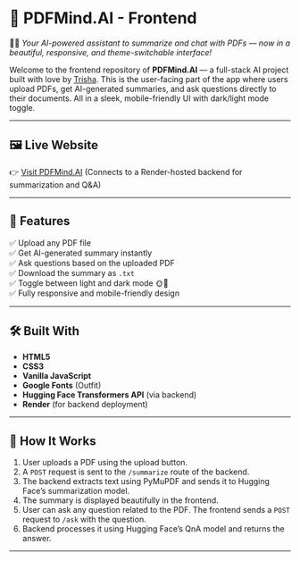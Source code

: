 # 🌟 PDFMind.AI - Frontend

📄✨ *Your AI-powered assistant to summarize and chat with PDFs — now in a beautiful, responsive, and theme-switchable interface!*

Welcome to the frontend repository of **PDFMind.AI** — a full-stack AI project built with love by [Trisha](https://github.com/TrishaB004). This is the user-facing part of the app where users upload PDFs, get AI-generated summaries, and ask questions directly to their documents. All in a sleek, mobile-friendly UI with dark/light mode toggle.

---

## 🖼️ Live Website

👉 [Visit PDFMind.AI](https://trishab004.github.io/pdfmind-frontend/) 
(Connects to a Render-hosted backend for summarization and Q&A)

---

## 🚀 Features

✅ Upload any PDF file  
✅ Get AI-generated summary instantly  
✅ Ask questions based on the uploaded PDF  
✅ Download the summary as `.txt`  
✅ Toggle between light and dark mode 🌞🌙  
✅ Fully responsive and mobile-friendly design  

---

## 🛠️ Built With

- **HTML5**
- **CSS3**
- **Vanilla JavaScript**
- **Google Fonts** (Outfit)
- **Hugging Face Transformers API** (via backend)
- **Render** (for backend deployment)

---

## 🧩 How It Works

1. User uploads a PDF using the upload button.
2. A `POST` request is sent to the `/summarize` route of the backend.
3. The backend extracts text using PyMuPDF and sends it to Hugging Face’s summarization model.
4. The summary is displayed beautifully in the frontend.
5. User can ask any question related to the PDF. The frontend sends a `POST` request to `/ask` with the question.
6. Backend processes it using Hugging Face’s QnA model and returns the answer.

---

